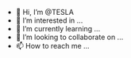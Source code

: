 - 👋 Hi, I’m @TESLA
- 👀 I’m interested in ...
- 🌱 I’m currently learning ...
- 💞️ I’m looking to collaborate on ...
- 📫 How to reach me ...

<!---
TESLAHWUWGEV/TESLAHWUWGEV is a ✨ special ✨ repository because its `README.md` (this file) appears on your GitHub profile.
You can click the Preview link to take a look at your changes.
--->
